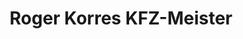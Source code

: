 ---
title: "Roger Korres KFZ-Meister"
url: /gondenbrett/roger-korres-kfz-meister/
shop: Autowerkstatt
---